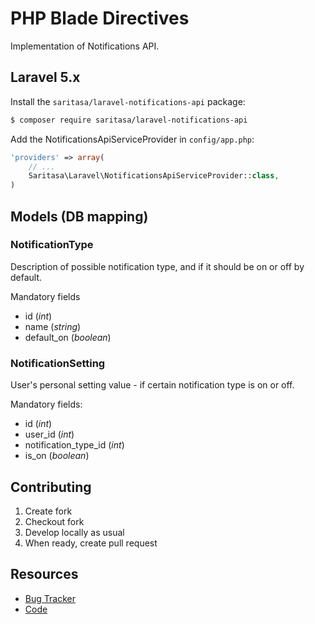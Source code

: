 # PHP Blade Directives

Implementation of Notifications API.


## Laravel 5.x

Install the ```saritasa/laravel-notifications-api``` package:

```bash
$ composer require saritasa/laravel-notifications-api
```

Add the NotificationsApiServiceProvider in ``config/app.php``:

```php
'providers' => array(
    // ...
    Saritasa\Laravel\NotificationsApiServiceProvider::class,
)
```

## Models (DB mapping)

### NotificationType

Description of possible notification type, and if it should be on or off by default.

Mandatory fields
* id (*int*)
* name (*string*)
* default_on (*boolean*)

### NotificationSetting

User's personal setting value - if certain notification type is on or off.

Mandatory fields:
* id (*int*)
* user_id (*int*)
* notification_type_id (*int*)
* is_on (*boolean*)

## Contributing

1. Create fork
2. Checkout fork
3. Develop locally as usual
4. When ready, create pull request

## Resources

* [Bug Tracker](http://github.com/saritasa/php-blade-directives/issues)
* [Code](http://github.com/saritasa/php-blade-directives)
